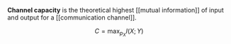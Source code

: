**Channel capacity** is the theoretical highest [[mutual information]] of input and output for a [[communication channel]].

$$
C = \max_{p_X} I(X; Y)
$$